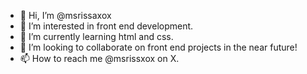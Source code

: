 - 👋 Hi, I’m @msrissaxox
- 👀 I’m interested in front end development.
- 🌱 I’m currently learning html and css. 
- 💞️ I’m looking to collaborate on front end projects in the near future!
- 📫 How to reach me @msrissxox on X.

<!---
msrissaxox/msrissaxox is a ✨ special ✨ repository because its `README.md` (this file) appears on your GitHub profile.
You can click the Preview link to take a look at your changes.
--->
